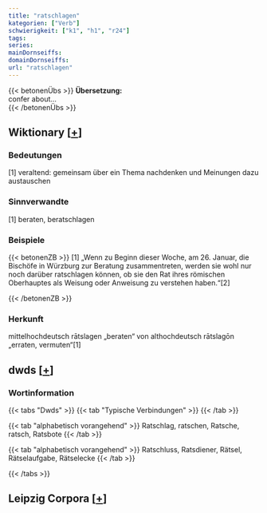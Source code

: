 ```yaml
---
title: "ratschlagen"
kategorien: ["Verb"]
schwierigkeit: ["k1", "h1", "r24"]
tags:
series:
mainDornseiffs:
domainDornseiffs:
url: "ratschlagen"
---
```


{{< betonenÜbs >}}
**Übersetzung:**  
confer about...  
{{< /betonenÜbs >}}

## Wiktionary [[+](https://de.wiktionary.org/wiki/ratschlagen)]

### Bedeutungen
[1] veraltend: gemeinsam über ein Thema nachdenken und Meinungen dazu austauschen  

### Sinnverwandte
[1] beraten, beratschlagen  

### Beispiele
{{< betonenZB >}}
[1] „Wenn zu Beginn dieser Woche, am 26. Januar, die Bischöfe in Würzburg zur Beratung zusammentreten, werden sie wohl nur noch darüber ratschlagen können, ob sie den Rat ihres römischen Oberhauptes als Weisung oder Anweisung zu verstehen haben.“[2]  

{{< /betonenZB >}}
### Herkunft
mittelhochdeutsch rātslagen „beraten“ von althochdeutsch rātslagōn „erraten, vermuten“[1]  



## dwds [[+](https://www.dwds.de/wb/ratschlagen)]

### Wortinformation
{{< tabs "Dwds" >}}
{{< tab "Typische Verbindungen" >}}
{{< /tab >}}

{{< tab "alphabetisch vorangehend" >}}
Ratschlag, ratschen, Ratsche, ratsch, Ratsbote
{{< /tab >}}

{{< tab "alphabetisch vorangehend" >}}
Ratschluss, Ratsdiener, Rätsel, Rätselaufgabe, Rätselecke
{{< /tab >}}

{{< /tabs >}}

## Leipzig Corpora [[+](https://corpora.uni-leipzig.de/en/res?word=ratschlagen&corpusId=deu_newscrawl-public_2018)]

